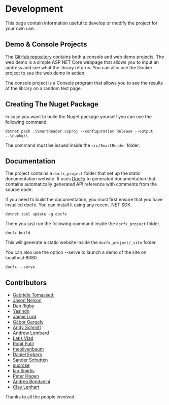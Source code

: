 # Development

This page contain information useful to develop or modify the project for your own use.

## Demo & Console Projects

The [GitHub repository](https://github.com/strumenta/SmartReader) contains both a console and web demo projects. The web demo is a simple ASP.NET Core webpage that allows you to input an address and see what the library returns. You can also use the Docker project to see the web demo in action.

The console project is a Console program that allows you to see the results of the library on a random test page.

## Creating The Nuget Package

In case you want to build the Nuget package yourself you can use the following command.

```
dotnet pack .\SmartReader.csproj --configuration Release --output ..\nupkgs\
```

The command must be issued inside the `src/SmartReader` folder.

## Documentation

The project contains a `docfx_project` folder that set up the static documentation website. It uses [DocFx](https://dotnet.github.io/docfx/index.html) to generated documentation that contains automatically generated API reference with comments from the source code.

If you need to build the documentation, you must first ensure that you have installed docfx. You can install it using any recent .NET SDK.

```
dotnet tool update -g docfx
```

Them you just run the following command inside the `docfx_project` folder.

```
docfx build
```

This will generate a static website inside the `docfx_project/_site` folder.

You can also use the option --serve to launch a demo of the site on localhost:8080.

```
docfx --serve
```

## Contributors

- [Gabriele Tomassetti](https://github.com/gabriele-tomassetti)
- [Jason Nelson](https://github.com/iamcarbon)
- [Dan Rigby](https://github.com/DanRigby)
- [Yasindn](https://github.com/yasindn)
- [Jamie Lord](https://github.com/jamie-lord)
- [Gábor Gergely](https://github.com/kodfodrasz)
- [Andy Schmitt](https://github.com/AndySchmitt)
- [Andrew Lombard](https://github.com/alombard)
- [Latis Vlad](https://github.com/latisvlad)
- [Rohit Patil](https://github.com/RohitPatilRRP)
- [theolivenbaum](https://github.com/theolivenbaum)
- [Daniel Egbers](https://github.com/DanielEgbers)
- [Sander Schutten](https://github.com/sschutten)
- [sucrose](https://github.com/sucrose0413 )
- [Ian Smirlis](https://github.com/iansmirlis)
- [Peter Hagen](https://github.com/PeterHagen)
- [Andrea Bondanini](https://github.com/AndreBonda)
- [Clay Lenhart](https://github.com/xclayl)

Thanks to all the people involved.